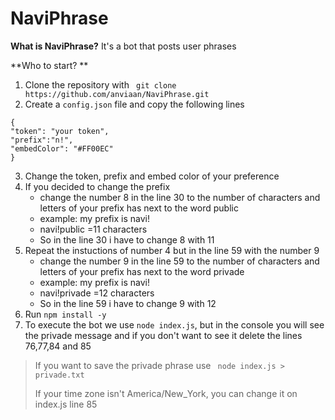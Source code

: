 

# NaviPhrase

 **What is NaviPhrase?**
It's a bot that posts user phrases 

**Who to start? **

 1. Clone the repository with 
 ``` git clone https://github.com/anviaan/NaviPhrase.git```
 2. Create a ``config.json`` file and copy the following lines
 ```
 {
"token": "your token",
"prefix":"n!", 
"embedColor": "#FF00EC"
}
```
3. Change the token, prefix and embed color of your preference
4. If you decided to change the prefix 
	-  change the number 8 in the line 30 to the number of characters and letters of your prefix has next to the word public
	- example: my prefix is navi!
	- navi!public =11 characters
	- So in the line 30 i have to change 8 with 11
5. Repeat the instuctions of number 4 but in the line 59 with the number 9 
	-  change the number 9 in the line 59 to the number of characters and letters of your prefix has next to the word privade
	- example: my prefix is navi!
	- navi!privade =12 characters
	- So in the line 59 i have to change 9 with 12 
6. Run  ``` npm install -y ```
7. To execute the bot we use  ``` node index.js ```, but in the console you will see the privade message and if you don't want to see it delete the lines 76,77,84 and 85

>If you want to save the privade phrase use ``` node index.js > privade.txt```
>
> If your time zone isn't America/New_York, you can change it on index.js line 85

